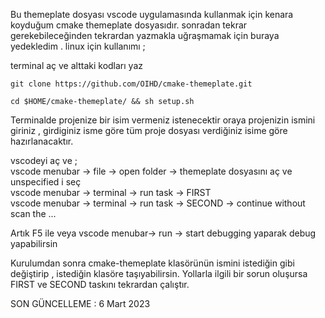 Bu themeplate dosyası vscode uygulamasında kullanmak için kenara koyduğum cmake themeplate dosyasıdır. sonradan tekrar gerekebileceğinden tekrardan yazmakla uğraşmamak için buraya yedekledim . linux için kullanımı ;

terminal aç ve alttaki kodları yaz   

`git clone https://github.com/OIHD/cmake-themeplate.git   `

`cd $HOME/cmake-themeplate/ && sh setup.sh`   

Terminalde projenize bir isim vermeniz istenecektir oraya projenizin ismini giriniz , girdiginiz isme göre tüm proje dosyası verdiğiniz isime göre hazırlanacaktır.

vscodeyi aç ve ;   
vscode menubar -> file -> open folder -> themeplate dosyasını aç ve unspecified i seç   
vscode menubar -> terminal -> run task -> FIRST   
vscode menubar -> terminal -> run task -> SECOND -> continue without scan the ...   

Artık F5 ile veya
vscode menubar-> run -> start debugging
yaparak debug yapabilirsin

Kurulumdan sonra cmake-themeplate klasörünün ismini istediğin gibi değiştirip , istediğin klasöre taşıyabilirsin. Yollarla ilgili bir sorun oluşursa FIRST ve SECOND taskını tekrardan çalıştır.

SON GÜNCELLEME : 6 Mart 2023
